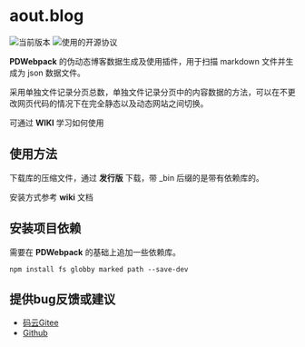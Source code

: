 <!--<p align="center">
<img src="https://images.gitee.com/uploads/images/2020/1029/101612_c02d1e7c_2071767.png" width="191" height="210" alt="Icon"/>-->

# aout.blog
![](https://img.shields.io/badge/version-0.0.1-00b58a.svg "当前版本")
![](https://img.shields.io/badge/license-Apache%202.0-f27122.svg "使用的开源协议")

**PDWebpack** 的伪动态博客数据生成及使用插件，用于扫描 markdown 文件并生成为 json 数据文件。

采用单独文件记录分页总数，单独文件记录分页中的内容数据的方法，可以在不更改网页代码的情况下在完全静态以及动态网站之间切换。

可通过 **WIKI** 学习如何使用

## 使用方法
下载库的压缩文件，通过 **发行版** 下载，带 _bin 后缀的是带有依赖库的。

安装方式参考 **wiki** 文档

## 安装项目依赖
需要在 **PDWebpack** 的基础上追加一些依赖库。
```
npm install fs globby marked path --save-dev
```

## 提供bug反馈或建议
- [码云Gitee](https://gitee.com/fybug/aout.blog)
- [Github](https://github.com/fybug/aout.blog)